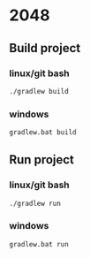 # 2048

## Build project

### linux/git bash
```bash
./gradlew build
```
### windows
```bash
gradlew.bat build
```

## Run project
### linux/git bash
```bash
./gradlew run
```
### windows
```bash
gradlew.bat run
```